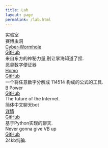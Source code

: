```yaml
---
title: Lab
layout: page
permalink: /lab.html
---
```

<div class="page-title">实验室</div>

<div id="project" class="things">

  <div class="things-item">
    <div class="things-title">
      赛博虫洞
    </div>
    <div class="things-link">
      <div>
        <a href="https://xiaochopin.github.io/Cyber-Wormhole/">Cyber-Wormhole</a>
      </div>
      <div>
        <a href="https://github.com/xiaochopin/Cyber-Wormhole">GitHub</a>
      </div>
    </div>
    <div class="things-list">
      <div>
        来自东方的神秘力量,别让掌海知道了捏.
      </div>
    </div>
  </div>

  <div class="things-item">
    <div class="things-title">
      恶臭数字便证器
    </div>
    <div class="things-link">
      <div>
        <a href="https://xiaochopin.github.io/homo/">Homo</a>
      </div>
      <div>
        <a href="https://github.com/xiaochopin/homo">GitHub</a>
      </div>
    </div>
    <div class="things-list">
      <div>
        一个将任意数字分解成 114514 构成的公式的工具.
      </div>
    </div>
  </div>

  <div class="things-item">
    <div class="things-title">
      B Power
    </div>
    <div class="things-link">
      <div>
        <a href="https://github.com/xiaochopin/B-Power">GitHub</a>
      </div>
    </div>
    <div class="things-list">
      <div>
        The future of the Internet.
      </div>
    </div>
  </div>

  <div class="things-item">
    <div class="things-title">
      简体中文聊天bot
    </div>
    <div class="things-link">
      <div>
        <a href="/2022/08/13/chatbot.html">详情</a>
      </div>
      <div>
        <a href="https://github.com/xiaochopin/SimplifiedChinese-chatbot">GitHub</a>
      </div>
    </div>
    <div class="things-list">
      <div>
        基于Python实现的聊天.
      </div>
    </div>
  </div>

  <div class="things-item">
    <div class="things-title">
      Never gonna give VB up
    </div>
    <div class="things-link">
      <div>
        <a href="https://github.com/xiaochopin/Never-gonna-give-VB-up">GitHub</a>
      </div>
    </div>
    <div class="things-list">
      <div>
        24kb纯骗.
      </div>
    </div>
  </div>

</div>
